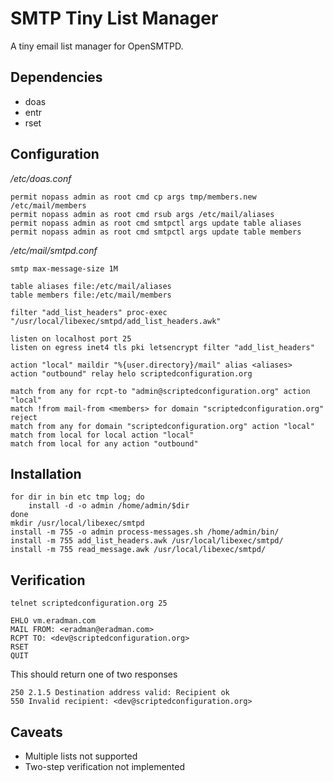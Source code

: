 SMTP Tiny List Manager
======================

A tiny email list manager for OpenSMTPD.

Dependencies
------------

* doas
* entr
* rset

Configuration
-------------

*/etc/doas.conf*

    permit nopass admin as root cmd cp args tmp/members.new /etc/mail/members
    permit nopass admin as root cmd rsub args /etc/mail/aliases
    permit nopass admin as root cmd smtpctl args update table aliases
    permit nopass admin as root cmd smtpctl args update table members

*/etc/mail/smtpd.conf*

    smtp max-message-size 1M

    table aliases file:/etc/mail/aliases
    table members file:/etc/mail/members

    filter "add_list_headers" proc-exec "/usr/local/libexec/smtpd/add_list_headers.awk"

    listen on localhost port 25
    listen on egress inet4 tls pki letsencrypt filter "add_list_headers"

    action "local" maildir "%{user.directory}/mail" alias <aliases>
    action "outbound" relay helo scriptedconfiguration.org

    match from any for rcpt-to "admin@scriptedconfiguration.org" action "local"
    match !from mail-from <members> for domain "scriptedconfiguration.org" reject
    match from any for domain "scriptedconfiguration.org" action "local"
    match from local for local action "local"
    match from local for any action "outbound"

Installation
------------

    for dir in bin etc tmp log; do
        install -d -o admin /home/admin/$dir
    done
    mkdir /usr/local/libexec/smtpd
    install -m 755 -o admin process-messages.sh /home/admin/bin/
    install -m 755 add_list_headers.awk /usr/local/libexec/smtpd/
    install -m 755 read_message.awk /usr/local/libexec/smtpd/

Verification
------------

    telnet scriptedconfiguration.org 25

    EHLO vm.eradman.com
    MAIL FROM: <eradman@eradman.com>
    RCPT TO: <dev@scriptedconfiguration.org>
    RSET
    QUIT

This should return one of two responses

    250 2.1.5 Destination address valid: Recipient ok
    550 Invalid recipient: <dev@scriptedconfiguration.org>

Caveats
-------

* Multiple lists not supported
* Two-step verification not implemented
